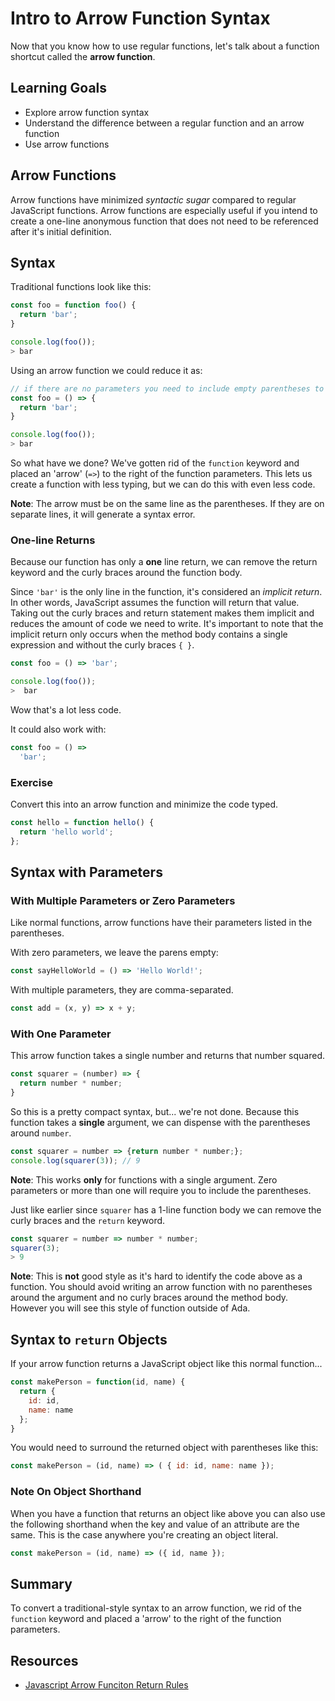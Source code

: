 # Intro to Arrow Function Syntax

Now that you know how to use regular functions, let's talk about a function shortcut called the **arrow function**.

## Learning Goals
- Explore arrow function syntax
- Understand the difference between a regular function and an arrow function
- Use arrow functions

## Arrow Functions

Arrow functions have minimized _syntactic sugar_ compared to regular JavaScript functions. Arrow functions are especially useful if you intend to create a one-line anonymous function that does not need to be referenced after it's initial definition.

## Syntax

Traditional functions look like this:

```javascript
const foo = function foo() {
  return 'bar';
}

console.log(foo());  
> bar
```

Using an arrow function we could reduce it as:

```javascript
// if there are no parameters you need to include empty parentheses to indicate it's a function
const foo = () => {
  return 'bar';
}

console.log(foo());  
> bar
```

So what have we done?  We've gotten rid of the `function` keyword and placed an 'arrow' (`=>`) to the right of the function parameters.  This lets us create a function with less typing, but we can do this with even less code.

**Note**:  The arrow must be on the same line as the parentheses.  If they are on separate lines, it will generate a syntax error.

### One-line Returns

Because our function has only a **one** line return, we can remove the return keyword and the curly braces around the function body.

Since `'bar'` is the only line in the function, it's considered an _implicit return_.  In other words, JavaScript assumes the function will return that value.  Taking out the curly braces and return statement makes them implicit and reduces the amount of code we need to write.  It's important to note that the implicit return only occurs when the method body contains a single expression and without the curly braces `{ }`.

```javascript
const foo = () => 'bar';

console.log(foo());
>  bar
```

Wow that's a lot less code.

It could also work with:

```javascript
const foo = () => 
  'bar';
```

### Exercise

Convert this into an arrow function and minimize the code typed.

```javascript
const hello = function hello() {
  return 'hello world';
};
```

## Syntax with Parameters

### With Multiple Parameters or Zero Parameters

Like normal functions, arrow functions have their parameters listed in the parentheses.

With zero parameters, we leave the parens empty:

```javascript
const sayHelloWorld = () => 'Hello World!';
```

With multiple parameters, they are comma-separated.

```javascript
const add = (x, y) => x + y;
```

### With One Parameter

This arrow function takes a single number and returns that number squared.

```javascript
const squarer = (number) => {
  return number * number;
}
```

So this is a pretty compact syntax, but... we're not done.  Because this function takes a **single** argument, we can dispense with the parentheses around `number`.

```javascript
const squarer = number => {return number * number;};
console.log(squarer(3)); // 9
```

**Note**: This works **only** for functions with a single argument.  Zero parameters or more than one will require you to include the parentheses.  

Just like earlier since `squarer` has a 1-line function body we can remove the curly braces and the `return` keyword.

```javascript
const squarer = number => number * number;
squarer(3);
> 9
```

**Note**:  This is **not** good style as it's hard to identify the code above as a function.  You should avoid writing an arrow function with no parentheses around the argument and no curly braces around the method body.  However you will see this style of function outside of Ada.

## Syntax to `return` Objects

If your arrow function returns a JavaScript object like this normal function...

```javascript
const makePerson = function(id, name) {
  return {
    id: id,
    name: name
  };
}
```

You would need to surround the returned object with parentheses like this:

```javascript
const makePerson = (id, name) => ( { id: id, name: name });
```

### Note On Object Shorthand

When you have a function that returns an object like above you can also use the following shorthand when the key and value of an attribute are the same.  This is the case anywhere you're creating an object literal.

```javascript
const makePerson = (id, name) => ({ id, name });
```

## Summary

To convert a traditional-style syntax to an arrow function, we rid of the `function` keyword and placed a 'arrow' to the right of the function parameters.

## Resources

- [Javascript Arrow Funciton Return Rules](https://jaketrent.com/post/javascript-arrow-function-return-rules/)
